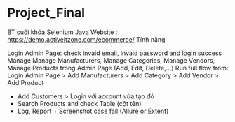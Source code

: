 # Project_Final
BT cuối khóa Selenium Java
Website : https://demo.activeitzone.com/ecommerce/
Tính năng 

Login Admin Page: check invaid email, invaid password and login success
Manage Manage Manufacturers, Manage Categories, Manage Vendors, Manage Products trong Admin Page (Add, Edit, Delete,...)
Run full flow from: Login Admin Page > Add Manufacturers > Add Category > Add Vendor > Add Product
- Add Customers > Login với account vừa tạo đó
- Search Products and check Table (cột tên)
- Log, Report + Screenshot case fail (Allure or Extent)

